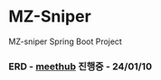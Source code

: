 # MZ-Sniper
MZ-sniper Spring Boot Project

### ERD - [meethub](https://www.erdcloud.com/d/biFvzoPbffMLQzN6X) 진행중 - 24/01/10
